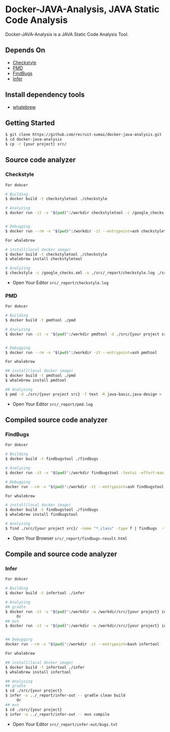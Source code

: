 # Docker-JAVA-Analysis, JAVA Static Code Analysis

Docker-JAVA-Analysis is a JAVA Static Code Analysis Tool.

## Depends On

- [Checkstyle](http://checkstyle.sourceforge.net/)
- [PMD](https://github.com/pmd/pmd)
- [FindBugs](http://findbugs.sourceforge.net/)
- [Infer](https://github.com/facebook/infer)

## Install dependency tools
- [whalebrew](https://github.com/bfirsh/whalebrew)

## Getting Started

```bash
$ git clone https://github.com/recruit-sumai/docker-java-analysis.git
$ cd docker-java-analysis
$ cp -r {your project} src/
```

## Source code analyzer
### Checkstyle

```bash
For dokcer

# Building
$ docker build -t checkstyletool ./checkstyle

# Analyzing
$ docker run -it -v "$(pwd)":/workdir checkstyletool -c /google_checks.xml -o ./src/_report/checkstyle.log ./src/{your project src}


# Debugging
$ docker run --rm -v "$(pwd)":/workdir -it --entrypoint=ash checkstyletool
```

```bash
For whalebrew

# install(local docker image)
$ docker build -t checkstyletool ./checkstyle
$ whalebrew install checkstyletool

# Analyzing
$ checkstyle -c /google_checks.xml -o ./src/_report/checkstyle.log ./src/{your project src}
```
* Open Your Editor `src/_report/checkstyle.log`

### PMD

```bash
For dokcer

# Building
$ docker build -t pmdtool ./pmd

# Analyzing
$ docker run -it -v "$(pwd)":/workdir pmdtool -d ./src/{your project src} -f text -R java-basic,java-design > ./src/_report/pmd.log


# Debugging
$ docker run --rm -v "$(pwd)":/workdir -it --entrypoint=ash pmdtool
```

```bash
For whalebrew

## install(local docker image)
$ docker build -t pmdtool ./pmd
$ whalebrew install pmdtool

## Analyzing
$ pmd -d ./src/{your project src} -f text -R java-basic,java-design > ./src/_report/pmd.log
```

* Open Your Editor `src/_report/pmd.log`


## Compiled source code analyzer
### FindBugs

```bash
For dokcer

# Building
$ docker build -t findbugstool ./findbugs

# Analyzing
$ docker run -it -v "$(pwd)":/workdir findbugstool -textui -effort:max -low -html -output ./src/_report/findbugs-result.html ./src/{your project src}/classes

# Debugging
docker run --rm -v "$(pwd)":/workdir -it --entrypoint=ash findbugstool
```

```bash
For whalebrew

# install(local docker image)
$ docker build -t findbugstool ./findbugs
$ whalebrew install findbugstool

# Analyzing
$ find ./src/{your project src}/ -name "*.class" -type f | findbugs  -textui -effort:max -low -html > ./src/_report/findbugs-result.html
```
* Open Your Browser `src/_report/findbugs-result.html`


## Compile and source code analyzer
### Infer

```bash
For dokcer

# Building
$ docker build -t infertool ./infer

# Analyzing
## gradle
$ docker run -it -v "$(pwd)":/workdir -w /workdir/src/{your project} infertool -o ./src/_report/infer-out -- gradle clean build
     Or
## mvn
$ docker run -it -v "$(pwd)":/workdir -w /workdir/src/{your project} infertool -o ./src/_report/infer-out -- mvn compile


## Debugging
docker run --rm -v "$(pwd)":/workdir -it --entrypoint=bash infertool
```

```bash
For whalebrew

## install(local docker image)
$ docker build -t infertool ./infer
$ whalebrew install infertool

## Analyzing
## gradle
$ cd ./src/{your project} 
$ infer -o ../_report/infer-out -- gradle clean build
     Or
## mvn
$ cd ./src/{your project} 
$ infer -o ../_report/infer-out -- mvn compile
```

* Open Your Editor `src/_report/infer-out/bugs.txt`
